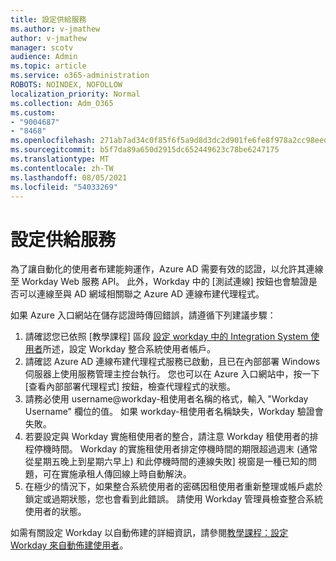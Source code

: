 ```yaml
---
title: 設定供給服務
ms.author: v-jmathew
author: v-jmathew
manager: scotv
audience: Admin
ms.topic: article
ms.service: o365-administration
ROBOTS: NOINDEX, NOFOLLOW
localization_priority: Normal
ms.collection: Adm_O365
ms.custom:
- "9004687"
- "8468"
ms.openlocfilehash: 271ab7ad34c0f85f6f5a9d8d3dc2d901fe6fe8f978a2cc98eed986f594036f17
ms.sourcegitcommit: b5f7da89a650d2915dc652449623c78be6247175
ms.translationtype: MT
ms.contentlocale: zh-TW
ms.lasthandoff: 08/05/2021
ms.locfileid: "54033269"
---
```

# <a name="configuring-the-provision-service"></a>設定供給服務

為了讓自動化的使用者布建能夠運作，Azure AD 需要有效的認證，以允許其連線至 Workday Web 服務 API。 此外，Workday 中的 [測試連線] 按鈕也會驗證是否可以連線至與 AD 網域相關聯之 Azure AD 連線布建代理程式。

如果 Azure 入口網站在儲存認證時傳回錯誤，請遵循下列建議步驟：

1. 請確認您已依照 [教學課程] 區段 [設定 workday 中的 Integration System 使用者](https://docs.microsoft.com/azure/active-directory/saas-apps/workday-inbound-tutorial)所述，設定 Workday 整合系統使用者帳戶。
2. 請確認 Azure AD 連線布建代理程式服務已啟動，且已在內部部署 Windows 伺服器上使用服務管理主控台執行。 您也可以在 Azure 入口網站中，按一下 [查看內部部署代理程式] 按鈕，檢查代理程式的狀態。
3. 請務必使用 username@workday-租使用者名稱的格式，輸入 "Workday Username" 欄位的值。 如果 workday-租使用者名稱缺失，Workday 驗證會失敗。
4. 若要設定與 Workday 實施租使用者的整合，請注意 Workday 租使用者的排程停機時間。 Workday 的實施租使用者排定停機時間的期限超過週末 (通常從星期五晚上到星期六早上) 和此停機時間的連線失敗] 視窗是一種已知的問題，可在實施承租人傳回線上時自動解決。
5. 在極少的情況下，如果整合系統使用者的密碼因租使用者重新整理或帳戶處於鎖定或過期狀態，您也會看到此錯誤。 請使用 Workday 管理員檢查整合系統使用者的狀態。

如需有關設定 Workday 以自動佈建的詳細資訊，請參閱[教學課程：設定 Workday 來自動佈建使用者](https://docs.microsoft.com/azure/active-directory/saas-apps/workday-inbound-tutorial)。
